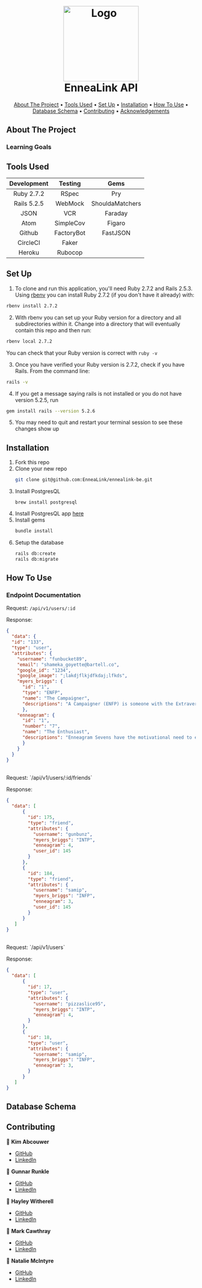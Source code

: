 <!-- PROJECT INFO -->
<h1 align="center">
  <br>
  <a href="https://github.com/EnneaLink/ennealink-be">
    <img src="" alt="Logo" width="200" height="200"></a>
  <br>
  EnneaLink API
  <br>
</h1>
  
  
<!-- CONTENTS -->
<p align="center">
  <a href="#about-the-project">About The Project</a> •
  <a href="#tools-used">Tools Used</a> •
  <a href="#set-up">Set Up</a> •
  <a href="#installation">Installation</a> •
  <a href="#how-to-use">How To Use</a> •
  <a href="#database-schema">Database Schema</a> •
  <a href="#contributing">Contributing</a> •
  <a href="#acknowledgements">Acknowledgements</a>
</p>



## About The Project


### Learning Goals




## Tools Used

| Development | Testing       | Gems            |
|   :----:    |    :----:     |    :----:       |
| Ruby 2.7.2  | RSpec         | Pry             |
| Rails 5.2.5 | WebMock       | ShouldaMatchers |
| JSON        | VCR           | Faraday         |
| Atom        | SimpleCov     | Figaro          |
| Github      | FactoryBot    | FastJSON        |
| CircleCI    | Faker         |                 |
| Heroku      | Rubocop       |                 |



## Set Up

1. To clone and run this application, you'll need Ruby 2.7.2 and Rails 2.5.3. Using [rbenv](https://github.com/rbenv/rbenv) you can install Ruby 2.7.2 (if you don't have it already) with:
```sh
rbenv install 2.7.2
```
2. With rbenv you can set up your Ruby version for a directory and all subdirectories within it. Change into a directory that will eventually contain this repo and then run:
```sh
rbenv local 2.7.2
```
You can check that your Ruby version is correct with `ruby -v`

3. Once you have verified your Ruby version is 2.7.2, check if you have Rails. From the command line:
```sh
rails -v
```
4. If you get a message saying rails is not installed or you do not have version 5.2.5, run
```sh
gem install rails --version 5.2.6
```
5. You may need to quit and restart your terminal session to see these changes show up



## Installation
1. Fork this repo
2. Clone your new repo
   ```sh
   git clone git@github.com:EnneaLink/ennealink-be.git
   ```
3. Install PostgresQL
   ```
   brew install postgresql
   ```
4. Install PostgresQL app [here](https://www.postgresql.org/download/)
5. Install gems
   ```sh
   bundle install
   ```
6. Setup the database
    ```sh
   rails db:create
   rails db:migrate
   ```


## How To Use




### Endpoint Documentation

Request:
`/api/v1/users/:id`

Response:
```json
{
  "data": {
  "id": "133",
  "type": "user",
  "attributes": {
    "username": "funbucket89",
    "email": "shameka_goyette@bartell.co",
    "google_id": "1234",
    "google_image": ";lakdjflkjdfkdaj;lfkds",
    "myers_briggs": {
      "id": "1",
      "type": "ENFP",
      "name": "The Campaigner",
      "descriptions": "A Campaigner (ENFP) is someone with the Extraverted, Intuitive, Feeling, and Prospecting personality traits..."
      },
    "enneagram": {
      "id": "1",
      "number": "7",
      "name": "The Enthusiast",
      "descriptions": "Enneagram Sevens have the motivational need to experience life to the fullest and avoid pain. Sevens value a sense of freedom and focus on optimism..."
      }
    }
  }
}
```


<br>
Request:
`/api/v1/users/:id/friends`

Response:
```json
{
  "data": [
      {
        "id": 175,
        "type": "friend",
        "attributes": {
          "username": "gunbunz",
          "myers_briggs": "INTP",
          "enneagram": 4,
          "user_id": 145
        }
      },
      {
        "id": 184,
        "type": "friend",
        "attributes": {
          "username": "samip",
          "myers_briggs": "INFP",
          "enneagram": 3,
          "user_id": 145
        }
      }
   ]
}
```


<br>
Request:
`/api/v1/users`

Response:
```json
{
  "data": [
      {
        "id": 17,
        "type": "user",
        "attributes": {
          "username": "pizzaslice95",
          "myers_briggs": "INTP",
          "enneagram": 4,
        }
      },
      {
        "id": 18,
        "type": "user",
        "attributes": {
          "username": "samip",
          "myers_briggs": "INFP",
          "enneagram": 3,
        }
      }
   ]
}
```



## Database Schema




## Contributing

👤  **Kim Abcouwer**
- [GitHub](https://github.com/kabcouwer)
- [LinkedIn](https://www.linkedin.com/in/kim-abcouwer)

👤  **Gunnar Runkle**
- [GitHub](https://github.com/gunnarrunner)
- [LinkedIn]()

👤  **Hayley Witherell**
- [GitHub](https://github.com/hayleyw7)
- [LinkedIn]()

👤  **Mark Cawthray**
- [GitHub](https://github.com/MTCawthray)
- [LinkedIn]()

👤  **Natalie McIntyre**
- [GitHub](https://github.com/nataliemcintyre2021)
- [LinkedIn]()
